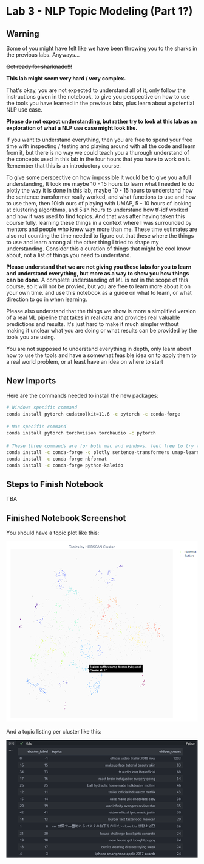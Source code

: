 # Lab 3 - NLP Topic Modeling (Part 1?)

## Warning

Some of you might have felt like we have been throwing you to the sharks in the previous labs. Anyways...

~~Get ready for sharknado!!!~~

**This lab might seem very hard / very complex.**

That's okay, you are not expected to understand all of it, only follow the instructions given in the notebook, to give you perspective on how to use the tools you have learned in the previous labs, plus learn about a potential NLP use case.

**Please do not expect understanding, but rather try to look at this lab as an exploration of what a NLP use case might look like.**

If you want to understand everything, then you are free to spend your free time with inspecting / testing and playing around with all the code and learn from it, but there is no way we could teach you a thurough understand of the concepts used in this lab in the four hours that you have to work on it. Remember that this is an introductory course.

To give some perspective on how impossible it would be to give you a full understanding, It took me maybe 10 - 15 hours to learn what I needed to do plotly the way it is done in this lab, maybe 10 - 15 hours to understand how the sentence transformer really worked, and what functions to use and how to use them, then 10ish ours of playing with UMAP, 5 - 10 hours of looking at clustering algorithms, and 5ish hours to understand how tf-idf worked and how it was used to find topics. And that was after having taken this course fully, learning these things in a context where I was surrounded by mentors and people who knew way more than me. These time estimates are also not counting the time needed to figure out that these where the things to use and learn among all the other thing I tried to shape my understanding. Consider this a curation of things that might be cool know about, not a list of things you need to understand.

**Please understand that we are not giving you these labs for you to learn and understand everything, but more as a way to show you how things can be done.**
A complete understanding of ML is not in the scope of this course, so it will not be provied, but you are free to learn more about it on your own time. and use this notebook as a guide on what to learn, or what direction to go in when learning.

Please also understand that the things we show is more a simplified version of a real ML pipeline that takes in real data and provides real valuable predictions and results. It's just hard to make it much simpler without making it unclear what you are doing or what results can be provided by the tools you are using.

You are not supposed to understand everything in depth, only learn about how to use the tools and have a somewhat feasible idea on to apply them to a real world problem, or at least have an idea on where to start

## New Imports

<!-- 
TO BE DELETED
Run the commands in [new_channels.txt](new_channels.txt) to add new installation channels to your conda environment.

Check the [requirements_mac.txt](requirements_mac.txt) file or the [requirements_windows.txt](requirements_windows.txt) to see what new packages you need to install, and which commands to use to install them
 -->

Here are the commands needed to install the new packages:

```bash
# Windows specific command
conda install pytorch cudatoolkit=11.6 -c pytorch -c conda-forge

# Mac specific command
conda install pytorch torchvision torchaudio -c pytorch

# These three commands are for both mac and windows, feel free to try to oneline it for a bit of a conda chalange
conda install -c conda-forge -c plotly sentence-transformers umap-learn hdbscan plotly
conda install -c conda-forge nbformat
conda install -c conda-forge python-kaleido 
```


## Steps to Finish Notebook
TBA


## Finished Notebook Screenshot

You should have a topic plot like this:

![Topic Plot](figures/finished-topic-plot.png)

And a topic listing per cluster like this:

![Topic Listing](figures/finished-topic-lists.png)